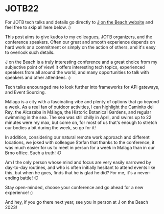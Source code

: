 # JOTB22

For JOTB tech talks and details go directly to [J on the Beach website](https://www.jonthebeach.com/) and feel free to skip all here below. :)

This post aims to give kudos to my colleagues, JOTB organizers, and the conference speakers. Often our great and smooth experience depends on hard work or a commitment or simply on the action of others, and it's easy to overlook such details.

J on the Beach is a truly interesting conference and a great choice from my subjective point of view! It offers interesting tech topics, experienced speakers from all around the world, and many opportunities to talk with speakers and other attendees. :)

Tech talks encouraged me to look further into frameworks for API gateways, and Event Sourcing.

Málaga is a city with a fascinating vibe and plenty of options that go beyond a week.
As a real fan of outdoor activities, I can highlight the Caminito del Rey, the Alcazaba in Málaga, the Historic Botanical Gardens, and regular swimming in the sea. The sea was still chilly in April, and swims up to 22 minutes were my max, but come on, for most of us that's enough to stretch our bodies a bit during the week, so go for it!

In addition, considering our natural remote work approach and different locations, we joked with colleague Stefan that thanks to the conference, it was much easier for us to meet in person for a week in Malaga than in our Brno office. Such a truth! :D

Am I the only person whose mind and focus are very easily narrowed by day-to-day routines, and who is often initially hesitant to attend events like this, but when he goes, finds that he is glad he did? For me, it's a never-ending battle! :D

Stay open-minded, choose your conference and go ahead for a new experience! :)

And hey, if you go there next year, see you in person at J on the Beach 2023!